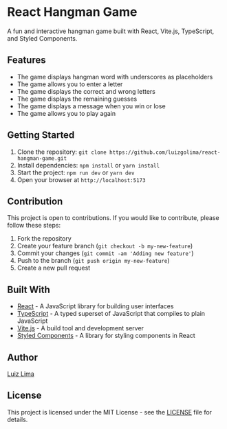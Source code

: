 # React Hangman Game

A fun and interactive hangman game built with React, Vite.js, TypeScript, and Styled Components.

## Features
- The game displays hangman word with underscores as placeholders
- The game allows you to enter a letter
- The game displays the correct and wrong letters
- The game displays the remaining guesses
- The game displays a message when you win or lose
- The game allows you to play again

## Getting Started

1. Clone the repository: `git clone https://github.com/luizgolima/react-hangman-game.git`
2. Install dependencies: `npm install` or `yarn install`
3. Start the project: `npm run dev` or `yarn dev`
4. Open your browser at `http://localhost:5173`

## Contribution
This project is open to contributions. If you would like to contribute, please follow these steps:
1. Fork the repository
2. Create your feature branch (`git checkout -b my-new-feature`)
3. Commit your changes (`git commit -am 'Adding new feature'`)
4. Push to the branch (`git push origin my-new-feature`)
5. Create a new pull request

## Built With

- [React](https://reactjs.org/) - A JavaScript library for building user interfaces
- [TypeScript](https://www.typescriptlang.org/) - A typed superset of JavaScript that compiles to plain JavaScript
- [Vite.js](https://github.com/vitejs/vite) - A build tool and development server
- [Styled Components](https://styled-components.com/) - A library for styling components in React

## Author

[Luiz Lima](https://github.com/[luizgolima])

## License

This project is licensed under the MIT License - see the [LICENSE](LICENSE) file for details.
